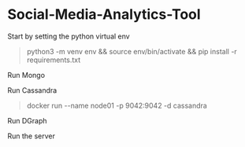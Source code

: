 # Social-Media-Analytics-Tool

Start by setting the python virtual env

> python3 -m venv env && source env/bin/activate && pip install -r requirements.txt

Run Mongo

>

Run Cassandra

> docker run --name node01 -p 9042:9042 -d cassandra

Run DGraph

>

Run the server

